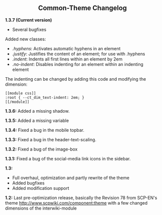 <h2 align="center">Common-Theme Changelog</h2>

**1.3.7 (Current version)**
* Several bugfixes

Added new classes: 
* *.hyphens*: Activates automatic hyphens in an element
* *.justify*: Justifies the content of an element; for use with .hyphens
* *.indent*: Indents all first lines within an element by 2em
* *.no-indent*: Disables indenting for an element within an indenting element

The indenting can be changed by adding this code and modifying the dimension:
```
[[module css]]
:root { --ct_dim_text-indent: 2em; }
[[/module]]
```
 
**1.3.6:** Added a missing shadow.

**1.3.5:** Added a missing variable

**1.3.4:** Fixed a bug in the mobile topbar.

**1.3.3:** Fixed a bug in the header-text-scaling.

**1.3.2:** Fixed a bug of the image-box

**1.3.1:** Fixed a bug of the social-media link icons in the sidebar.

**1.3:**
* Full overhaul, optimization and partly rewrite of the theme
* Added bugfixes
* Added modification support

**1.2:** Last pre-optimization release, basically the Revision 78 from SCP-EN's theme http://www.scpwiki.com/component:theme with a few changed dimensions of the interwiki-module
